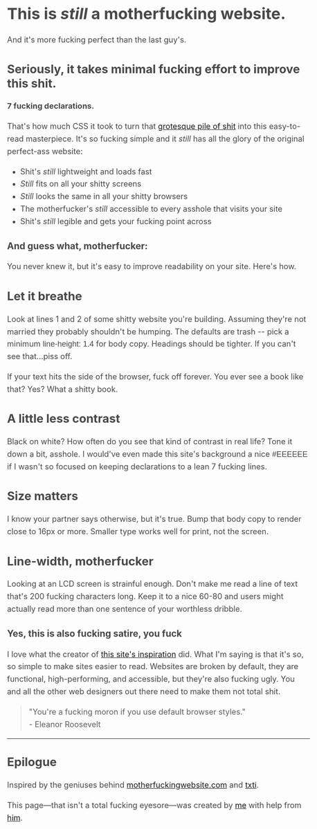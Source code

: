 <!DOCTYPE html>
<html>
   <head>
   	   <meta charset="utf-8" />
   	   <title>Bettter Motherfucking Website</title>
   	   <style type="text/css">body{margin:auto; max-width:700px; line-height:1.6; font-size:18px;}h1,h2,h3{line-height:1.2}*{color: #494747}.spec {font-family: "Helvetica"}</style>
   </head>

   <body>
   	   <h1>This is <em>still</em> a motherfucking website.</h1>
   	   <p>And it's more fucking perfect than the last guy's.</p>
   	   <h2>Seriously, it takes minimal fucking effort to improve this shit.</h2>
   	   <p><strong>7 fucking declarations.</strong></p>
   	   <p>That's how much CSS it took to turn that <a href="http://motherfuckingwebsite.com">grotesque pile of shit</a> into this easy-to-read masterpiece. It's so fucking simple and it <em>still</em> has all the glory of the original perfect-ass website:
   	     <ul>
   	   	    <li>Shit's <em>still</em> lightweight and loads fast</li>
   	   	    <li><em>Still</em> fits on all your shitty screens</li>
   	   	    <li><em>Still</em> looks the same in all your shitty browsers</li>
   	   	    <li>The motherfucker's <em>still</em> accessible to every asshole that visits your site</li>
   	   	    <li>Shit's <em>still</em> legible and gets your fucking point across</li>
   	     </ul>
   	   </p>
   	   <h3>And guess what, motherfucker:</h3>
   	   <p>You never knew it, but it's easy to improve readability on your site. Here's how.</p>
   	   <h2>Let it breathe</h2>
   	   <p>Look at lines 1 and 2 of some shitty website you're building. Assuming they're not married they probably shouldn't be humping. The defaults are trash -- pick a minimum <span class="spec"> line-height: 1.4</span> for body copy. Headings should be tighter. If you can't see that...piss off.</p>
   	   <p>If your text hits the side of the browser, fuck off forever. You ever see a book like that? Yes? What a shitty book.</p>
   	   <h2>A little less contrast</h2>
   	   <p>Black on white? How often do you see that kind of contrast in real life? Tone it down a bit, asshole. I would've even made this site's background a nice <span class="spec">#EEEEEE</span> if I wasn't so focused on keeping declarations to a lean 7 fucking lines.</p>
   	   <h2>Size matters</h2>
   	   <p>I know your partner says otherwise, but it's true. Bump that body copy to render close to 16px or more. Smaller type works well for print, not the screen.</p>
   	   <h2>Line-width, motherfucker</h2>
   	   <p>Looking at an LCD screen is strainful enough. Don't make me read a line of text that's 200 fucking characters long. Keep it to a nice 60-80 and users might actually read more than one sentence of your worthless dribble.</p>
   	   <h3>Yes, this is also fucking satire, you fuck</h3>
   	   <p>I love what the creator of <a href="http://motherfuckingwebsite.com">this site's inspiration</a> did. What I'm saying is that it's so, so simple to make sites easier to read. Websites are broken by default, they are functional, high-performing, and accessible, but they're also fucking ugly. You and all the other web designers out there need to make them not total shit.</p>
   	   <blockquote>"You're a fucking moron if you use default browser styles."<br  />- Eleanor Roosevelt</blockquote>
   	   <hr>
   	   <h2>Epilogue</h2>
   	   <p>Inspired by the geniuses behind <a href="http://motherfuckingwebsite.com">motherfuckingwebsite.com</a> and <a href="http://txti.es">txti</a>.</p>
   	   <p>This page—that isn't a total fucking eyesore—was created by <a href="https://twitter.com/drew_mc">me</a> with help from <a href="https://twitter.com/gabehammersmith">him</a>.</p>
   </body>
</html>
